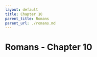 ```yaml
---
layout: default
title: Chapter 10
parent_title: Romans
parent_url: ./romans.md
---
```


# Romans - Chapter 10
